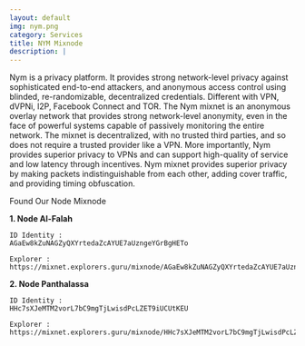 ```yaml
---
layout: default
img: nym.png
category: Services
title: NYM Mixnode
description: |
---
```

Nym is a privacy platform. It provides strong network-level privacy against sophisticated end-to-end attackers, and anonymous access control using blinded, re-randomizable, decentralized credentials. Different with VPN, dVPNi, l2P, Facebook Connect and TOR. The Nym mixnet is an anonymous overlay network that provides strong network-level anonymity, even in the face of powerful systems capable of passively monitoring the entire network. The mixnet is decentralized, with no trusted third parties, and so does not require a trusted provider like a VPN. More importantly, Nym provides superior privacy to VPNs and can support high-quality of service and low latency through incentives. Nym mixnet provides superior privacy by making packets indistinguishable from each other, adding cover traffic, and providing timing obfuscation.



Found Our Node Mixnode

<b> 1. Node Al-Falah </b> <br>
```
ID Identity : 
AGaEw8kZuNAGZyQXYrtedaZcAYUE7aUzngeYGrBgHETo

Explorer : 
https://mixnet.explorers.guru/mixnode/AGaEw8kZuNAGZyQXYrtedaZcAYUE7aUzngeYGrBgHETo
```

<b> 2. Node Panthalassa </b> <br>
```
ID Identity : 
HHc7sXJeMTM2vorL7bC9mgTjLwisdPcLZET9iUCUtKEU

Explorer : 
https://mixnet.explorers.guru/mixnode/HHc7sXJeMTM2vorL7bC9mgTjLwisdPcLZET9iUCUtKEU
```
